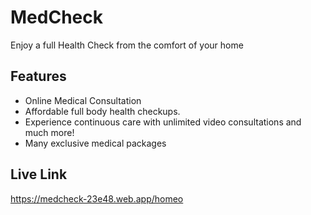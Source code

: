 # MedCheck

Enjoy a full Health Check from the comfort of your home

## Features

- Online Medical Consultation 
- Affordable full body health checkups.
- Experience continuous care with unlimited video consultations and much more!
- Many exclusive medical packages


  
## Live Link

https://medcheck-23e48.web.app/homeo
